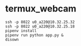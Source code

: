 # termux_webcam

```
ssh -p 8022 u0_a220@10.32.25.32
ssh -p 8022 u0_a220@10.32.25.18
pipenv install
pipenv run python app.py &
disown
```
